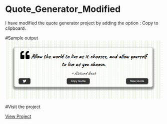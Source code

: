 # Quote_Generator_Modified
I have modified the quote generator project by adding the option : Copy to clipboard.


#Sample output
![Quote generator](./img/Quote_sample.png)

#Visit the project

[View Project](https://vigneshg1616.github.io/Quote_Generator_Modified/)
